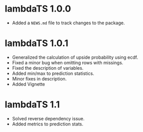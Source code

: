 # lambdaTS 1.0.0

* Added a `NEWS.md` file to track changes to the package.


# lambdaTS 1.0.1

* Generalized the calculation of upside probability using ecdf.
* Fixed a minor bug when omitting rows with missings.
* Fixed the description of variables.
* Added min/max to prediction statistics.
* Minor fixes in description.
* Added Vignette

# lambdaTS 1.1

* Solved reverse dependency issue.
* Added metrics to prediction stats.


